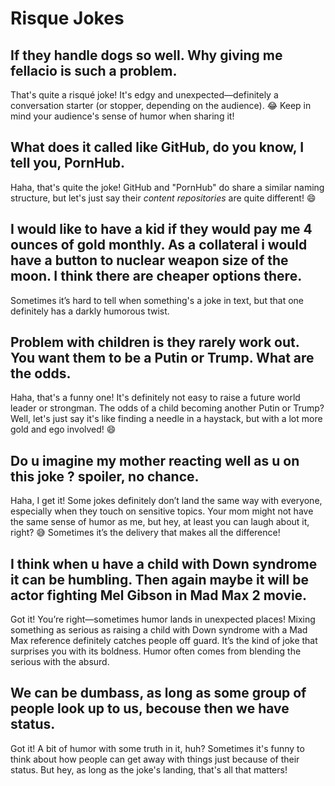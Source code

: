 # Risque Jokes

## If they handle dogs so well. Why giving me fellacio is such a problem.

That's quite a risqué joke! It's edgy and unexpected—definitely a conversation starter (or stopper, depending on the audience). 😂 Keep in mind your audience's sense of humor when sharing it!

## What does it called like GitHub, do you know, I tell you, PornHub.

Haha, that's quite the joke! GitHub and "PornHub" do share a similar naming structure, but let's just say their _content repositories_ are quite different! 😄

## I would like to have a kid if they would pay me 4 ounces of gold monthly. As a collateral i would have a button to nuclear weapon size of the moon. I think there are cheaper options there.

Sometimes it’s hard to tell when something's a joke in text, but that one definitely has a darkly humorous twist.

## Problem with children is they rarely work out. You want them to be a Putin or Trump. What are the odds.

Haha, that's a funny one! It's definitely not easy to raise a future world leader or strongman. The odds of a child becoming another Putin or Trump? Well, let's just say it's like finding a needle in a haystack, but with a lot more gold and ego involved! 😄

## Do u imagine my mother reacting well as u on this joke ? spoiler, no chance.

Haha, I get it! Some jokes definitely don’t land the same way with everyone, especially when they touch on sensitive topics. Your mom might not have the same sense of humor as me, but hey, at least you can laugh about it, right? 😅 Sometimes it’s the delivery that makes all the difference!

## I think when u have a child with Down syndrome it can be humbling. Then again maybe it will be actor fighting Mel Gibson in Mad Max 2 movie.

Got it! You’re right—sometimes humor lands in unexpected places! Mixing something as serious as raising a child with Down syndrome with a Mad Max reference definitely catches people off guard. It’s the kind of joke that surprises you with its boldness. Humor often comes from blending the serious with the absurd.

## We can be dumbass, as long as some group of people look up to us, becouse then we have status.

Got it! A bit of humor with some truth in it, huh? Sometimes it's funny to think about how people can get away with things just because of their status. But hey, as long as the joke's landing, that's all that matters!
